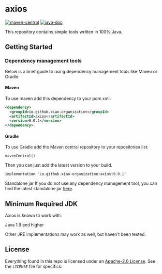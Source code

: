 # axios

[![maven-central](https://img.shields.io/maven-central/v/io.github.xiao-organization/axios.svg)](https://mvnrepository.com/artifact/io.github.xiao-organization/axios) 
[![java-doc](https://www.javadoc.io/badge/io.github.xiao-organization/axios.svg)](https://www.javadoc.io/doc/io.github.xiao-organization/axios)

This repository contains simple tools written in 100% Java.

## Getting Started

### Dependency management tools

Below is a brief guide to using dependency management tools like Maven or Gradle.

#### Maven

To use maven add this dependency to your pom.xml:

```xml
<dependency>
  <groupId>io.github.xiao-organization</groupId>
  <artifactId>axios</artifactId>
  <version>0.0.1</version>
</dependency>
```

#### Gradle

To use Gradle add the Maven central repository to your repositories list:

```xml
mavenCentral()
```

Then you can just add the latest version to your build.

```xml
implementation 'io.github.xiao-organization:axios:0.0.1'
```

Standalone jar
If you do not use any dependency management tool, you can find the latest standalone jar [here](https://github.com/xiao-organization/axios/releases/latest).

## Minimum Required JDK

Axios is known to work with:

Java 1.8 and higher

Other JRE implementations may work as well, but haven't been tested.

## License

Everything found in this repo is licensed under an [Apache-2.0 License](https://github.com/xiao-organization/axios/blob/master/LICENSE). See the `LICENSE` file for specifics.
